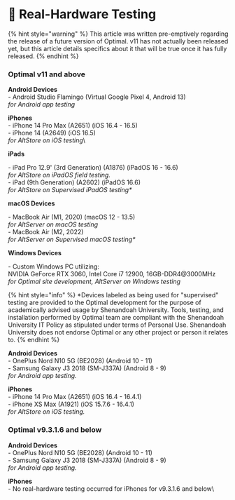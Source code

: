 # 📲 Real-Hardware Testing

{% hint style="warning" %}
This article was written pre-emptively regarding the release of a future version of Optimal. v11 has not actually been released yet, but this article details specifics about it that will be true once it has fully released.&#x20;
{% endhint %}

### Optimal v11 and above

**Android Devices**\
\- Android Studio Flamingo (Virtual Google Pixel 4, Android 13)\
_for Android app testing_

**iPhones**\
\- iPhone 14 Pro Max (A2651) (iOS 16.4 - 16.5)\
\- iPhone 14 (A2649) (iOS 16.5)\
_for AltStore on iOS testing_\


**iPads**

\- iPad Pro 12.9' (3rd Generation) (A1876) (iPadOS 16 - 16.6)\
_for AltStore on iPadOS field testing._\
\- iPad (9th Generation) (A2602) (iPadOS 16.6)\
_for AltStore on Supervised iPadOS testing\*_

**macOS Devices**

\- MacBook Air (M1, 2020) (macOS 12 - 13.5)\
_for AltServer on macOS testing_\
\- MacBook Air (M2, 2022)\
_for AltServer on Supervised macOS testing\*_

**Windows Devices**

\- Custom Windows PC utilizing:\
NVIDIA GeForce RTX 3060, Intel Core i7 12900, 16GB-DDR4@3000MHz\
_for Optimal site development, AltServer on Windows testing_

{% hint style="info" %}
\*Devices labeled as being used for "supervised" testing are provided to the Optimal development for the purpose of academically advised usage by Shenandoah University. Tools, testing, and installation performed by Optimal team are compliant with the Shenandoah University IT Policy as stipulated under terms of Personal Use. Shenandoah University does not endorse Optimal or any other project or person it relates to.
{% endhint %}

**Android Devices**\
\- OnePlus Nord N10 5G (BE2028) (Android 10 - 11)\
\- Samsung Galaxy J3 2018 (SM-J337A) (Android 8 - 9)\
_for Android app testing._

**iPhones**\
\- iPhone 14 Pro Max (A2651) (iOS 16.4 - 16.4.1)\
\- iPhone XS Max (A1921) (iOS 15.7.6 - 16.4.1)\
_for AltStore on iOS testing._

### Optimal v9.3.1.6 and below

**Android Devices**\
\- OnePlus Nord N10 5G (BE2028) (Android 10 - 11)\
\- Samsung Galaxy J3 2018 (SM-J337A) (Android 8 - 9)\
_for Android app testing._

**iPhones**\
\- No real-hardware testing occurred for iPhones for v9.3.1.6 and below\


